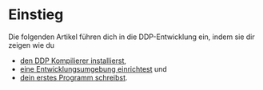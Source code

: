 # Einstieg

Die folgenden Artikel führen dich in die DDP-Entwicklung ein, indem sie dir zeigen wie du 
* [den DDP Kompilierer installierst](?p=Einstieg/Installieren), 
* [eine Entwicklungsumgebung einrichtest](?p=Einstieg/Entwicklungs-umgebung%20einrichten) und 
* [dein erstes Programm schreibst](?p=Einstieg/Erstes%20Programm).